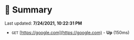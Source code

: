 # 📖 Summary
Last updated: **7/24/2021, 10:22:31 PM**

- `GET` [https://google.com](https://google.com) - **Up** (150ms)
